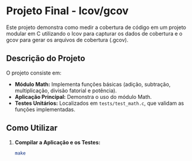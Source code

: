 # Projeto Final - lcov/gcov

Este projeto demonstra como medir a cobertura de código em um projeto modular em C utilizando o lcov para capturar os dados de cobertura e o gcov para gerar os arquivos de cobertura (.gcov).

## Descrição do Projeto

O projeto consiste em:
- **Módulo Math:** Implementa funções básicas (adição, subtração, multiplicação, divisão fatorial e potência).
- **Aplicação Principal:** Demonstra o uso do módulo Math.
- **Testes Unitários:** Localizados em `tests/test_math.c`, que validam as funções implementadas.

## Como Utilizar

1. **Compilar a Aplicação e os Testes:**
   ```bash
   make
